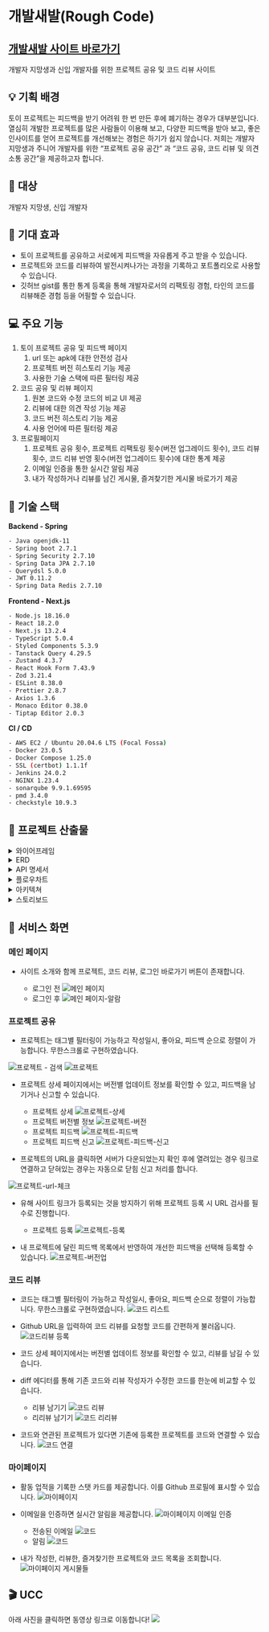 # 개발새발(Rough Code)
## [개발새발 사이트 바로가기](https://rough-code.com)

개발자 지망생과 신입 개발자를 위한 프로젝트 공유 및 코드 리뷰 사이트

## 💡 기획 배경
토이 프로젝트는 피드백을 받기 어려워 한 번 만든 후에 폐기하는 경우가 대부분입니다. 열심히 개발한 프로젝트를 많은 사람들이 이용해 보고, 다양한 피드백을 받아 보고, 좋은 인사이트를 얻어 프로젝트를 개선해보는 경험은 하기가 쉽지 않습니다. 저희는 개발자 지망생과 주니어 개발자를 위한 “프로젝트 공유 공간” 과 “코드 공유, 코드 리뷰 및 의견 소통 공간”을 제공하고자 합니다.

## 🚩 대상
개발자 지망생, 신입 개발자

## 🌟 기대 효과
- 토이 프로젝트를 공유하고 서로에게 피드백을 자유롭게 주고 받을 수 있습니다.
- 프로젝트와 코드를 리뷰하여 발전시켜나가는 과정을 기록하고 포트폴리오로 사용할 수 있습니다.
- 깃허브 gist를 통한 통계 등록을 통해 개발자로서의 리팩토링 경험, 타인의 코드를 리뷰해준 경험 등을 어필할 수 있습니다.

## 💻 주요 기능
1. 토이 프로젝트 공유 및 피드백 페이지
    1) url 또는 apk에 대한 안전성 검사
    2) 프로젝트 버전 히스토리 기능 제공
    3) 사용한 기술 스택에 따른 필터링 제공
2. 코드 공유 및 리뷰 페이지
    1) 원본 코드와 수정 코드의 비교 UI 제공
    2) 리뷰에 대한 의견 작성 기능 제공
    3) 코드 버전 히스토리 기능 제공
    4) 사용 언어에 따른 필터링 제공
3. 프로필페이지
    1) 프로젝트 공유 횟수, 프로젝트 리팩토링 횟수(버전 업그레이드 횟수), 
       코드 리뷰 횟수, 코드 리뷰 반영 횟수(버전 업그레이드 횟수)에 대한 통계 제공
    2) 이메일 인증을 통한 실시간 알림 제공
    3) 내가 작성하거나 리뷰를 남긴 게시물, 즐겨찾기한 게시물 바로가기 제공

## 🔧 기술 스택
**Backend - Spring**

```bash
- Java openjdk-11
- Spring boot 2.7.1
- Spring Security 2.7.10
- Spring Data JPA 2.7.10
- Querydsl 5.0.0
- JWT 0.11.2
- Spring Data Redis 2.7.10
```

**Frontend - Next.js**

```bash
- Node.js 18.16.0
- React 18.2.0
- Next.js 13.2.4
- TypeScript 5.0.4
- Styled Components 5.3.9
- Tanstack Query 4.29.5
- Zustand 4.3.7
- React Hook Form 7.43.9
- Zod 3.21.4
- ESLint 8.38.0
- Prettier 2.8.7
- Axios 1.3.6
- Monaco Editor 0.38.0
- Tiptap Editor 2.0.3
```

**CI / CD**

```bash
- AWS EC2 / Ubuntu 20.04.6 LTS (Focal Fossa)
- Docker 23.0.5
- Docker Compose 1.25.0
- SSL (certbot) 1.1.1f
- Jenkins 24.0.2
- NGINX 1.23.4
- sonarqube 9.9.1.69595
- pmd 3.4.0
- checkstyle 10.9.3
```

## 📑 프로젝트 산출물

<!-- 
- [와이어프레임](roughcode-image/docs-wireframe.PNG)
- [ERD](roughcode-image/docs-erd.png) 
- [API 명세서](roughcode-image/docs-api.png)
- [플로우차트](roughcode-image/docs-flowchart.jpg)
- [아키텍쳐](roughcode-image/docs-architecture.png)
- [스토리보드](roughcode-image/docs-storyboard.JPG)
-->

<details>
<summary>와이어프레임</summary>
<a href="https://www.figma.com/file/SozgBHvf76lJnwterFq6vd/%EA%B0%9C%EB%B0%9C%EC%83%88%EB%B0%9C-%EC%99%80%EC%9D%B4%EC%96%B4%ED%94%84%EB%A0%88%EC%9E%84?type=design&node-id=124-1745&t=wxRDTyiYzkruFxz2-0"><img src="roughcode-image/docs-wireframe.PNG"/></a>
</details>

<details>
<summary>ERD</summary>
<a href="https://www.erdcloud.com/d/6iEY2W5gtL2WQsQt4"><img src="roughcode-image/docs-erd.png"/></a>
</details>

<details>
<summary>API 명세서</summary>
<a href="https://spectrum-whistle-250.notion.site/API-6ffc4ebcecb648f68c669662ba6999bd"><img src="roughcode-image/docs-api.png"/></a>
</details>

<details>
<summary>플로우차트</summary>
<a href="https://www.figma.com/file/eYg6bCFtj65F21U5ZfMKDD/%EA%B0%9C%EB%B0%9C%EC%83%88%EB%B0%9C-%ED%94%8C%EB%A1%9C%EC%9A%B0%EC%B0%A8%ED%8A%B8?type=whiteboard&node-id=0-1"><img src="roughcode-image/docs-flowchart.jpg"/></a>
</details>

<details>
<summary>아키텍쳐</summary>

![아키텍쳐](roughcode-image/docs-architecture.png)
</details>

<details>
<summary>스토리보드</summary>
<a href="https://www.figma.com/file/SozgBHvf76lJnwterFq6vd/%EA%B0%9C%EB%B0%9C%EC%83%88%EB%B0%9C-%EC%99%80%EC%9D%B4%EC%96%B4%ED%94%84%EB%A0%88%EC%9E%84?type=design&node-id=0-1&t=hl7qhMJuREdkFbCJ-0"><img src="roughcode-image/docs-storyboard.JPG"/></a>
</details>  


## 🔎 서비스 화면
### 메인 페이지
- 사이트 소개와 함께 프로젝트, 코드 리뷰, 로그인 바로가기 버튼이 존재합니다.

    - 로그인 전
    ![메인 페이지](roughcode-image/main.png)
    - 로그인 후
    ![메인 페이지-알람](roughcode-image/main-alarm.gif)


### 프로젝트 공유

- 프로젝트는 태그별 필터링이 가능하고 작성일시, 좋아요, 피드백 순으로 정렬이 가능합니다. 무한스크롤로 구현하였습니다.

![프로젝트](roughcode-image/project.gif)
    - 검색
    ![프로젝트](roughcode-image/project-search.gif)


- 프로젝트 상세 페이지에서는 버전별 업데이트 정보를 확인할 수 있고, 피드백을 남기거나 신고할 수 있습니다.
    - 프로젝트 상세
    ![프로젝트-상세](roughcode-image/project-detail.png)
    - 프로젝트 버전별 정보
    ![프로젝트-버전](roughcode-image/project-version.gif)
    - 프로젝트 피드백
    ![프로젝트-피드백](roughcode-image/project-feedback.gif)
    - 프로젝트 피드백 신고
    ![프로젝트-피드백-신고](roughcode-image/project-feedback-complain.gif)

- 프로젝트의 URL을 클릭하면 서버가 다운되었는지 확인 후에 열려있는 경우 링크로 연결하고 닫혀있는 경우는 자동으로 닫힘 신고 처리를 합니다.

![프로젝트-url-체크](roughcode-image/project-url-check.gif)

- 유해 사이트 링크가 등록되는 것을 방지하기 위해 프로젝트 등록 시 URL 검사를 필수로 진행합니다.
    - 프로젝트 등록
    ![프로젝트-등록](roughcode-image/project-insert.gif)

- 내 프로젝트에 달린 피드백 목록에서 반영하여 개선한 피드백을 선택해 등록할 수 있습니다. 
![프로젝트-버전업](roughcode-image/project-versionup.gif)


### 코드 리뷰 
- 코드는 태그별 필터링이 가능하고 작성일시, 좋아요, 피드백 순으로 정렬이 가능합니다. 무한스크롤로 구현하였습니다.
![코드 리스트](roughcode-image/code.png)

- Github URL을 입력하여 코드 리뷰를 요청할 코드를 간편하게 불러옵니다.
![코드리뷰 등록](roughcode-image/code-insert.gif)

- 코드 상세 페이지에서는 버전별 업데이트 정보를 확인할 수 있고, 리뷰를 남길 수 있습니다.
- diff 에디터를 통해 기존 코드와 리뷰 작성자가 수정한 코드를 한눈에 비교할 수 있습니다.
    - 리뷰 남기기
    ![코드 리뷰](roughcode-image/code-review.gif)
    - 리리뷰 남기기
    ![코드 리리뷰](roughcode-image/code-rereview.gif)

- 코드와 연관된 프로젝트가 있다면 기존에 등록한 프로젝트를 코드와 연결할 수 있습니다.
![코드 연결](roughcode-image/code-project-connect.gif)


### 마이페이지
- 활동 업적을 기록한 스탯 카드를 제공합니다. 이를 Github 프로필에 표시할 수 있습니다.
![마이페이지](roughcode-image/mypage.png)

- 이메일을 인증하면 실시간 알림을 제공합니다.
![마이페이지 이메일 인증](roughcode-image/mypage-emailcheck.gif)
    - 전송된 이메일
    ![코드](roughcode-image/email-validation.jpg)
    - 알림
    ![코드](roughcode-image/email-alarm.jpg)

- 내가 작성한, 리뷰한, 즐겨찾기한 프로젝트와 코드 목록을 조회합니다.
![마이페이지 게시물들](roughcode-image/mypage-posts.gif)


## 🎬 UCC
아래 사진을 클릭하면 동영상 링크로 이동합니다!
<a href="https://www.youtube.com/watch?v=Zqv37SNw6HQ"><img src="roughcode-image/docs-ucc-thumbnail.JPG"/></a>
